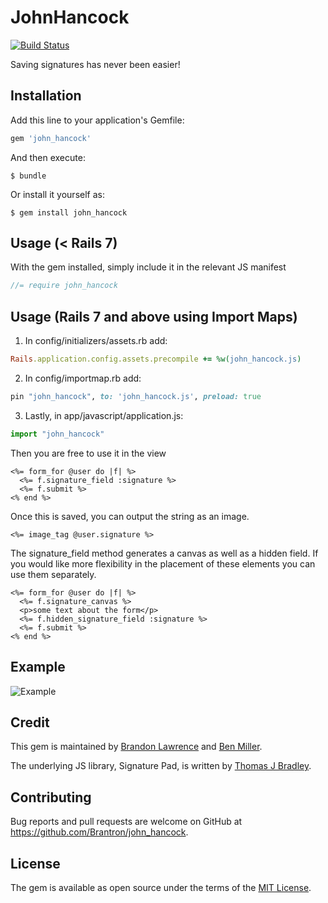# JohnHancock
[![Build Status](https://travis-ci.org/Brantron/john_hancock.svg)](https://travis-ci.org/Brantron/john_hancock)

Saving signatures has never been easier!

## Installation

Add this line to your application's Gemfile:

```ruby
gem 'john_hancock'
```

And then execute:

    $ bundle

Or install it yourself as:

    $ gem install john_hancock

## Usage (< Rails 7)

With the gem installed, simply include it in the relevant JS manifest

```javascript
//= require john_hancock
```

## Usage (Rails 7 and above using Import Maps)

1. In config/initializers/assets.rb add:

```ruby
Rails.application.config.assets.precompile += %w(john_hancock.js)
```

2. In config/importmap.rb add:

```ruby
pin "john_hancock", to: 'john_hancock.js', preload: true
```

3. Lastly, in app/javascript/application.js:

```javascript
import "john_hancock"
```

Then you are free to use it in the view

```erb
<%= form_for @user do |f| %>
  <%= f.signature_field :signature %>
  <%= f.submit %>
<% end %>
```

Once this is saved, you can output the string as an image.

```erb
<%= image_tag @user.signature %>
```

The signature_field method generates a canvas as well as a hidden field. If you would like more flexibility in the placement of these elements you can use them separately.

```erb
<%= form_for @user do |f| %>
  <%= f.signature_canvas %>
  <p>some text about the form</p>
  <%= f.hidden_signature_field :signature %>
  <%= f.submit %>
<% end %>

```

## Example
![Example](example/John_Hancock.gif)

## Credit

This gem is maintained by [Brandon Lawrence](https://github.com/Brantron) and [Ben Miller](https://github.com/bjmllr).

The underlying JS library, Signature Pad, is written by [Thomas J Bradley](http://thomasjbradley.ca).

## Contributing

Bug reports and pull requests are welcome on GitHub at https://github.com/Brantron/john_hancock.


## License

The gem is available as open source under the terms of the [MIT License](http://opensource.org/licenses/MIT).
